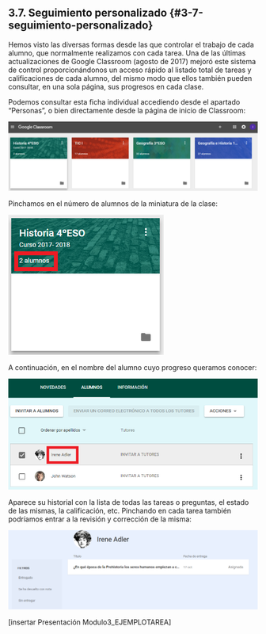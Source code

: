 ## 3.7\. Seguimiento personalizado {#3-7-seguimiento-personalizado}

Hemos visto las diversas formas desde las que controlar el trabajo de cada alumno, que normalmente realizamos con cada tarea. Una de las últimas actualizaciones de Google Classroom (agosto de 2017) mejoró este sistema de control proporcionándonos un acceso rápido al listado total de tareas y calificaciones de cada alumno, del mismo modo que ellos también pueden consultar, en una sola página, sus progresos en cada clase.

Podemos consultar esta ficha individual accediendo desde el apartado “Personas”, o bien directamente desde la página de inicio de Classroom:

![](../images/image10.png)

Pinchamos en el número de alumnos de la miniatura de la clase:

![miniatura.PNG](../images/image42.png)

A continuación, en el nombre del alumno cuyo progreso queramos conocer:

![lista_alumnos.PNG](../images/image46.png)

Aparece su historial con la lista de todas las tareas o preguntas, el estado de las mismas, la calificación, etc. Pinchando en cada tarea también podríamos entrar a la revisión y corrección de la misma:

![](../images/image38.png)

[insertar Presentación Modulo3_EJEMPLOTAREA]
